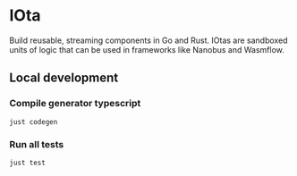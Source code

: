 # IOta

Build reusable, streaming components in Go and Rust. IOtas are sandboxed units of logic that can be used in frameworks like Nanobus and Wasmflow.

## Local development

### Compile generator typescript

```
just codegen
```

### Run all tests

```
just test
```
